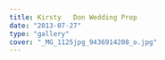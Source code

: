 ```yaml
---
title: Kirsty   Don Wedding Prep
date: "2013-07-27"
type: "gallery"
cover: "_MG_1125jpg_9436914208_o.jpg"
---
```

